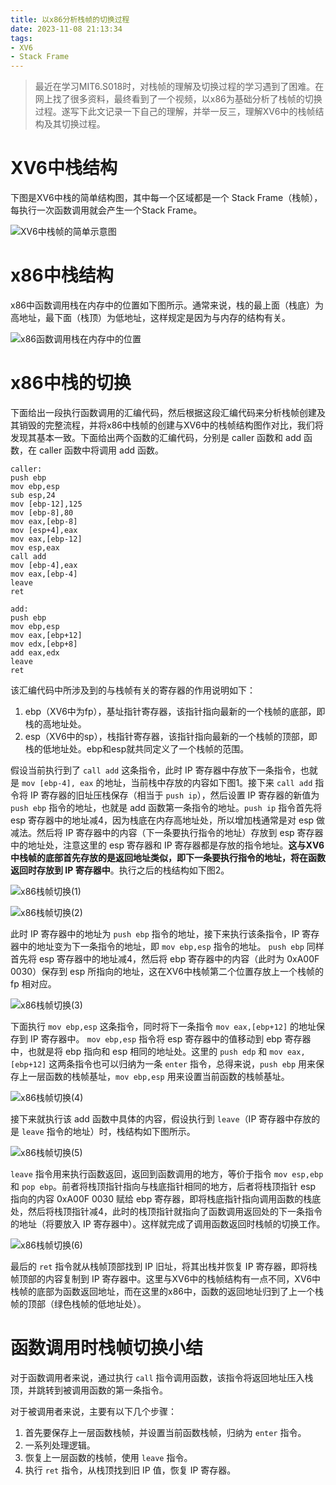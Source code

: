 ```yaml
---
title: 以x86分析栈帧的切换过程
date: 2023-11-08 21:13:34
tags:
- XV6
- Stack Frame
---
```


> 最近在学习MIT6.S018时，对栈帧的理解及切换过程的学习遇到了困难。在网上找了很多资料，最终看到了一个视频，以x86为基础分析了栈帧的切换过程。遂写下此文记录一下自己的理解，并举一反三，理解XV6中的栈帧结构及其切换过程。

# XV6中栈结构

下图是XV6中栈的简单结构图，其中每一个区域都是一个 Stack Frame（栈帧），每执行一次函数调用就会产生一个Stack Frame。

![XV6中栈帧的简单示意图](/images/XV6中栈帧的简单示意图.png)

# x86中栈结构

x86中函数调用栈在内存中的位置如下图所示。通常来说，栈的最上面（栈底）为高地址，最下面（栈顶）为低地址，这样规定是因为与内存的结构有关。

![x86函数调用栈在内存中的位置](/images/x86函数调用栈在内存中的位置.png)

# x86中栈的切换

下面给出一段执行函数调用的汇编代码，然后根据这段汇编代码来分析栈帧创建及其销毁的完整流程，并将x86中栈帧的创建与XV6中的栈帧结构图作对比，我们将发现其基本一致。下面给出两个函数的汇编代码，分别是 caller 函数和 add 函数，在 caller 函数中将调用 add 函数。

```assembly
caller:
push ebp
mov ebp,esp
sub esp,24
mov [ebp-12],125
mov [ebp-8],80
mov eax,[ebp-8]
mov [esp+4],eax
mov eax,[ebp-12]
mov esp,eax
call add
mov [ebp-4],eax
mov eax,[ebp-4]
leave
ret
```

```assembly
add:
push ebp
mov ebp,esp
mov eax,[ebp+12]
mov edx,[ebp+8]
add eax,edx
leave
ret
```

该汇编代码中所涉及到的与栈帧有关的寄存器的作用说明如下：

1. ebp（XV6中为fp），基址指针寄存器，该指针指向最新的一个栈帧的底部，即栈的高地址处。
2. esp（XV6中的sp），栈指针寄存器，该指针指向最新的一个栈帧的顶部，即栈的低地址处。ebp和esp就共同定义了一个栈帧的范围。

假设当前执行到了 `call add` 这条指令，此时 IP 寄存器中存放下一条指令，也就是 `mov [ebp-4], eax` 的地址，当前栈中存放的内容如下图1。接下来 `call add` 指令将 IP 寄存器的旧址压栈保存（相当于 `push ip`），然后设置 IP 寄存器的新值为 `push ebp` 指令的地址，也就是 add 函数第一条指令的地址。`push ip` 指令首先将 esp 寄存器中的地址减4，因为栈底在内存高地址处，所以增加栈通常是对 esp 做减法。然后将 IP 寄存器中的内容（下一条要执行指令的地址）存放到 esp 寄存器中的地址处，注意这里的 esp 寄存器和 IP 寄存器都是存放的指令地址。**这与XV6中栈帧的底部首先存放的是返回地址类似，即下一条要执行指令的地址，将在函数返回时存放到 IP 寄存器中**。执行之后的栈结构如下图2。

![x86栈帧切换(1)](/images/x86栈帧切换(1).png)

![x86栈帧切换(2)](/images/x86栈帧切换(2).png)

此时 IP 寄存器中的地址为 `push ebp` 指令的地址，接下来执行该条指令，IP 寄存器中的地址变为下一条指令的地址，即 `mov ebp,esp` 指令的地址。 `push ebp`  同样首先将 esp 寄存器中的地址减4，然后将 ebp 寄存器中的内容（此时为 0xA00F 0030）保存到 esp 所指向的地址，这在XV6中栈帧第二个位置存放上一个栈帧的 fp 相对应。

![x86栈帧切换(3)](/images/x86栈帧切换(3).png)

下面执行 `mov ebp,esp` 这条指令，同时将下一条指令 `mov eax,[ebp+12]` 的地址保存到 IP 寄存器中。 `mov ebp,esp` 指令将 esp 寄存器中的值移动到 ebp 寄存器中，也就是将 ebp 指向和 esp 相同的地址处。这里的 `push edp` 和 `mov eax,[ebp+12]` 这两条指令也可以归纳为一条 `enter` 指令，总得来说，`push ebp` 用来保存上一层函数的栈帧基址，`mov ebp,esp` 用来设置当前函数的栈帧基址。

![x86栈帧切换(4)](/images/x86栈帧切换(4).png)

接下来就执行该 add 函数中具体的内容，假设执行到 `leave`（IP 寄存器中存放的是 `leave` 指令的地址）时，栈结构如下图所示。

![x86栈帧切换(5)](/images/x86栈帧切换(5).png)

`leave` 指令用来执行函数返回，返回到函数调用的地方，等价于指令 `mov esp,ebp` 和 `pop ebp`。前者将栈顶指针指向与栈底指针相同的地方，后者将栈顶指针 esp 指向的内容 0xA00F 0030 赋给 ebp 寄存器，即将栈底指针指向调用函数的栈底处，然后将栈顶指针减4，此时的栈顶指针就指向了函数调用返回处的下一条指令的地址（将要放入 IP 寄存器中）。这样就完成了调用函数返回时栈帧的切换工作。

![x86栈帧切换(6)](/images/x86栈帧切换(6).png)

最后的 `ret` 指令就从栈帧顶部找到 IP 旧址，将其出栈并恢复 IP 寄存器，即将栈帧顶部的内容复制到 IP 寄存器中。这里与XV6中的栈帧结构有一点不同，XV6中栈帧的底部为函数返回地址，而在这里的x86中，函数的返回地址归到了上一个栈帧的顶部（绿色栈帧的低地址处）。

# 函数调用时栈帧切换小结

对于函数调用者来说，通过执行 `call` 指令调用函数，该指令将返回地址压入栈顶，并跳转到被调用函数的第一条指令。

对于被调用者来说，主要有以下几个步骤：

1. 首先要保存上一层函数栈帧，并设置当前函数栈帧，归纳为 `enter` 指令。
2. 一系列处理逻辑。
3. 恢复上一层函数的栈帧，使用 `leave` 指令。
4. 执行 `ret` 指令，从栈顶找到旧 IP 值，恢复 IP 寄存器。